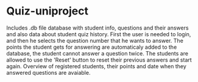 # Quiz-uniproject

Includes .db file database with student info, questions and their answers and also data about student quiz history.
First the user is needed to login, and then he selects the question number that he wants to answer.
The points the student gets for answering are automaticaly added to the database, the student cannot answer a question twice.
The students are allowed to use the 'Reset' button to reset their previous answers and start again.
Overview of registered students, their points and date when they answered questions are avaiable.
